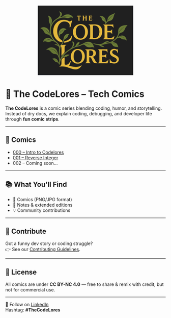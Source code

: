 <p align="center">
  <img src="assets/logo1.png" width="300" alt="The Codelores Banner"/>
</p>

# 🚀 The CodeLores – Tech Comics

**The CodeLores** is a comic series blending coding, humor, and storytelling.  
Instead of dry docs, we explain coding, debugging, and developer life through **fun comic strips**.

---

## 📖 Comics
- [000 – Intro to Codelores](comics/000-intro)
- [001 – Reverse Integer](comics/001-reverse-integer)
- 002 – Coming soon…

---

## 📚 What You'll Find
- 🎨 Comics (PNG/JPG format)  
- 📝 Notes & extended editions  
- 💡 Community contributions  

---

## 🤝 Contribute
Got a funny dev story or coding struggle?  
👉 See our [Contributing Guidelines](CONTRIBUTING.md).

---

## 📜 License
All comics are under **CC BY-NC 4.0** — free to share & remix with credit, but not for commercial use.

---

🔗 Follow on [LinkedIn](https://www.linkedin.com/in/aisha-karigar/)  
Hashtag: **#TheCodeLores**
